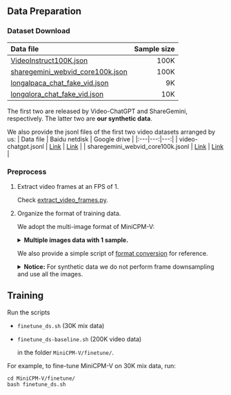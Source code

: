 ## Data Preparation

### Dataset Download
| Data file | Sample size |
|:---|---:|
| [VideoInstruct100K.json](https://huggingface.co/datasets/MBZUAI/VideoInstruct-100K/blob/main/VideoInstruct100K.json) | 100K |
| [sharegemini_webvid_core100k.json](https://huggingface.co/datasets/Share14/ShareGemini/blob/main/sharegemini_webvid_core100k.json) | 100K |
| [longalpaca_chat_fake_vid.json](https://huggingface.co/datasets/xjtupanda/T2Vid-Synthetic/blob/main/longalpaca_chat_fake_vid.json) | 9K |
| [longqlora_chat_fake_vid.json](https://huggingface.co/datasets/xjtupanda/T2Vid-Synthetic/blob/main/longqlora_chat_fake_vid.json) | 10K |

The first two are released by Video-ChatGPT and ShareGemini, respectively. The latter two are **our synthetic data**.

We also provide the jsonl files of the first two video datasets arranged by us:
| Data file | Baidu netdisk | Google drive |
|:---|---:|---:|
| video-chatgpt.jsonl | [Link](https://pan.baidu.com/s/1pNvNfa7kNzQFHZRZzsk4Lg?pwd=y9bn) | [Link](https://drive.google.com/file/d/1VCaLABDxa-Myri71mJY7bCcEgCKqYdBz/view?usp=share_link) |
| sharegemini_webvid_core100k.jsonl | [Link](https://pan.baidu.com/s/1H4tqPIY8I1oOhbfPXdSqPA?pwd=vp7g) | [Link](https://drive.google.com/file/d/1_fJd1Z-CQZHzh_jGTvxh4rS0Q7bsmQBc/view?usp=share_link) |

### Preprocess

1. Extract video frames at an FPS of 1.

    Check [extract_video_frames.py](https://github.com/xjtupanda/T2Vid/blob/main/utils/preprocess/extract_video_frames.py).

2. Organize the format of training data.

    We adopt the multi-image format of MiniCPM-V:
    <details>
      <summary>
        <b>Multiple images data with 1 sample.</b>
      </summary>

    ```
      [
        {
          "image": {
            "<image_00>": "path/to/image_0.jpg",
            "<image_01>": "path/to/image_1.jpg",
            "<image_02>": "path/to/image_2.jpg",
            "<image_03>": "path/to/image_3.jpg"
          },
          "conversations": [
            {
              "role": "user", 
              "content": "How to create such text-only videos using CapCut?\n<image_00>\n<image_01>\n<image_02>\n<image_03>\n"
            }, 
            {
              "role": "assistant", 
              "content": "To create a text-only video as shown in the images, follow these steps in CapCut..."
            }
          ]
        }
      ]
    ```
    </details>


    We also provide a simple script of [format conversion](https://github.com/xjtupanda/T2Vid/blob/main/utils/preprocess/reformat_json.py) for reference.

    <details>
      <summary>
        <b>Notice:</b> For synthetic data we do not perform frame downsampling and use all the images.
      </summary>


    Considering compute efficiency, we filtered out data samples by pre-computing and limiting the frame numbers & total context length:

    - For MiniCPM-V:  Check [minicpm-filter.py](https://github.com/xjtupanda/T2Vid/blob/main/utils/preprocess/minicpm-filter.py)

    </details>


## Training

Run the scripts

- `finetune_ds.sh` (30K mix data) 
- `finetune_ds-baseline.sh` (200K video data)

  in the folder `MiniCPM-V/finetune/`.

For example, to fine-tune MiniCPM-V on 30K mix data, run:
```Shell
cd MiniCPM-V/finetune/
bash finetune_ds.sh
```
